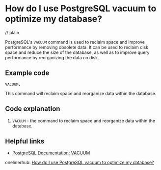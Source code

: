 # How do I use PostgreSQL vacuum to optimize my database?
// plain

PostgreSQL's `VACUUM` command is used to reclaim space and improve performance by removing obsolete data. It can be used to reclaim disk space and reduce the size of the database, as well as to improve query performance by reorganizing the data on disk.

## Example code

```
VACUUM;
```

This command will reclaim space and reorganize data within the database.

## Code explanation


1. `VACUUM` - the command to reclaim space and reorganize data within the database.

## Helpful links

- [PostgreSQL Documentation: VACUUM](https://www.postgresql.org/docs/current/sql-vacuum.html)

onelinerhub: [How do I use PostgreSQL vacuum to optimize my database?](https://onelinerhub.com/postgresql/how-do-i-use-postgresql-vacuum-to-optimize-my-database)